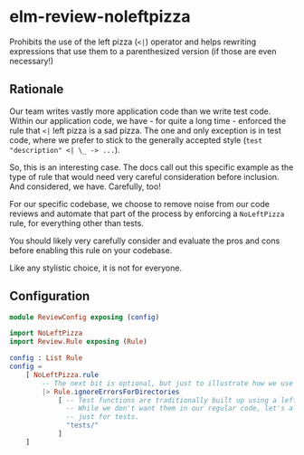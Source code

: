 # elm-review-noleftpizza

Prohibits the use of the left pizza (`<|`) operator and helps rewriting
expressions that use them to a parenthesized version (if those are even
necessary!)

## Rationale

Our team writes vastly more application code than we write test code. Within our
application code, we have - for quite a long time - enforced the rule that `<|`
left pizza is a sad pizza. The one and only exception is in test code, where we
prefer to stick to the generally accepted style (`test "description" <| \_ ->
...`).

So, this is an interesting case. The docs call out this specific example as the
type of rule that would need very careful consideration before inclusion. And
considered, we have. Carefully, too!

For our specific codebase, we choose to remove noise from our code reviews and
automate that part of the process by enforcing a `NoLeftPizza` rule, for
everything other than tests.

You should likely very carefully consider and evaluate the pros and cons before
enabling this rule on your codebase.

Like any stylistic choice, it is not for everyone.

## Configuration

```elm
module ReviewConfig exposing (config)

import NoLeftPizza
import Review.Rule exposing (Rule)

config : List Rule
config =
    [ NoLeftPizza.rule
        -- The next bit is optional, but just to illustrate how we use it.
        |> Rule.ignoreErrorsForDirectories
            [ -- Test functions are traditionally built up using a left pizza.
              -- While we don't want them in our regular code, let's allow them
              -- just for tests.
              "tests/"
            ]
    ]
```
